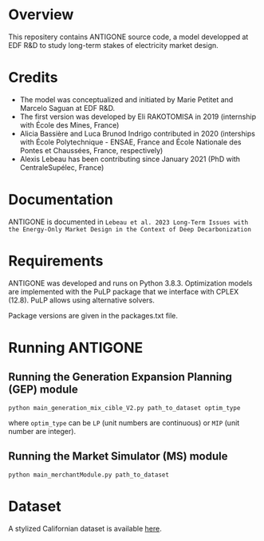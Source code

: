# Overview

This repositery contains ANTIGONE source code, a model developped at EDF R&D to study long-term stakes of electricity market design.

# Credits

- The model was conceptualized and initiated by Marie Petitet and Marcelo Saguan at EDF R&D.
- The first version was developed by Eli RAKOTOMISA in 2019 (internship with École des Mines, France)
- Alicia Bassière and Luca Brunod Indrigo contributed in 2020 (interships with École Polytechnique - ENSAE, France and École Nationale des Pontes et Chaussées, France, respectively)
- Alexis Lebeau has been contributing since January 2021 (PhD with CentraleSupélec, France)

# Documentation

ANTIGONE is documented in `Lebeau et al. 2023 Long-Term Issues with the Energy-Only Market Design in the Context of Deep Decarbonization`

# Requirements

ANTIGONE was developed and runs on Python 3.8.3. Optimization models are implemented with the PuLP package that we interface with CPLEX (12.8). PuLP allows using alternative solvers.

Package versions are given in the packages.txt file.

# Running ANTIGONE

## Running the Generation Expansion Planning (GEP) module

```
python main_generation_mix_cible_V2.py path_to_dataset optim_type
```

where `optim_type` can be `LP` (unit numbers are continuous) or `MIP` (unit number are integer).


## Running the Market Simulator (MS) module

```
python main_merchantModule.py path_to_dataset 
```

# Dataset

A stylized Californian dataset is available [here](https://zenodo.org/record/8138257).
